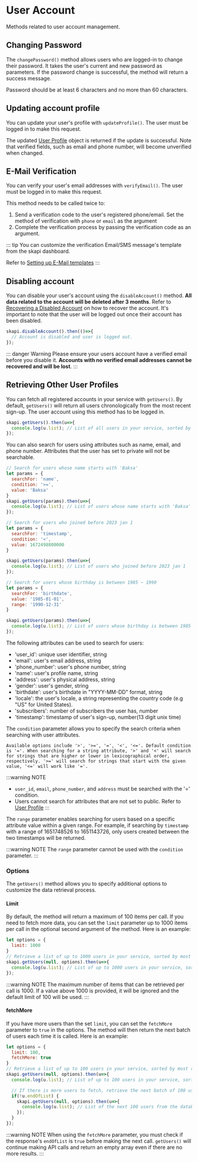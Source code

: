 # User Account

Methods related to user account management.

## Changing Password

The `changePassword()` method allows users who are logged-in to change their password. It takes the user's current and new password as parameters. If the password change is successful, the method will return a success message.

Password should be at least 6 characters and no more than 60 characters.

<CodeSwitcher :languages="{js:'Using JavaScript',form:'Using Forms'}">
<template v-slot:js>

``` js
let params = {
    current_password: 'current password',
    new_password: 'new password'
}

skapi.changePassword(params)
  .then(res => {
    console.log({res}); // SUCCESS: Password has been changed.
  })
  .catch(err => {
    console.log({err});
  });
```

</template>
<template v-slot:form>

```html
<form onsubmit="skapi.changePassword(event, 
    { 
        response: (res) => {console.log({res})}, // response runs if successful
        onerror: err => console.log({err}) // onerror runs if fail
    })">
    <input id="password" type="password" name="current_password" placeholder="Current Password" required>
    <br>
    <input id="password" type="password" name="new_password" placeholder="New Password" required>
    <br>
    <input type="submit" value="Change Password">
</form>
```

</template>
</CodeSwitcher>

## Updating account profile

You can update your user's profile with `updateProfile()`. The user must be logged in to make this request.

The updated [User Profile](/data-types/#user-profile) object is returned if the update is successful. Note that verified fields, such as email and phone number, will become unverified when changed.

<CodeSwitcher :languages="{js:'Using JavaScript',form:'Using Forms'}">
<template v-slot:js>

``` js
let updates = {
    name: 'New name',
    // email, // The user's login email address. The email will be unverified if it is changed.
    // address, // The user's address.
    // gender, // The user's gender. Can be "female" or "male", or other values if neither of these are applicable.
    // birthdate, // The user's birthdate in the format "YYYY-MM-DD".
    // phone_number, // The user's phone number.
    // email_public, // The user's email is public if this is set to true. The email should be verified.
    // phone_number_public, // The user's phone number is public if this is set to true. The phone number should be verified.
    // address_public, // The user's address is public if this is set to true.
    // gender_public, // The user's gender is public if this is set to true.
    // birthdate_public, // The user's birthdate is public if this is set to true.
};

skapi.updateProfile(updates)
  .then(res => {
    console.log({res}); // User's name is updated.
  })
  .catch(err => {
    console.log({err});
  });
```
</template>
<template v-slot:form>

```html
<form onsubmit="skapi.updateProfile(event, 
    { 
        response: (res) => {console.log({res})}, // response runs if successful
        onerror: err => console.log({err}) // onerror runs if fail
    })">
    <input type="text" name="name" placeholder="Name" required>
    <span onclick="requestCode()" style="cursor: pointer; text-decoration: underline;">Request Code</span>
    <br>
    <input type="submit" value="Update Profile">
</form>
<script>
    function requestCode() {
        skapi.verifyEmail('email')
          .then((res) => console.log({res}))
          .catch(err => console.log({err}));
    }
</script>
```

</template>
</CodeSwitcher>

## E-Mail Verification

You can verify your user's email addresses with `verifyEmail()`. The user must be logged in to make this request.

This method needs to be called twice to:

1. Send a verification code to the user's registered phone/email. Set the method of verification with `phone` or `email` as the argument
2. Complete the verification process by passing the verification code as an argument.

<CodeSwitcher :languages="{js:'Using JavaScript',form:'Using Forms'}">
<template v-slot:js>

``` js
async function verifyEmail() {
  // Send verification code to user's E-Mail
  await skapi.verifyEmail(); // 'SUCCESS: Verification code has been sent.'
  
  // Prompt user to enter the verification code
  let code = prompt('Enter the verification code:');
  
  // Verify E-Mail with the code
  await skapi.verifyEmail({ code }); // `SUCCESS: "email" is verified.`
  
  // E-Mail is now verified
  console.log('E-Mail verified');
}
```
</template>
<template v-slot:form>

```html
<form onsubmit="skapi.verifyEmail(event, 
    { 
        response: (res) => {console.log({res})}, // response runs if successful
        onerror: err => console.log({err}) // onerror runs if fail
    })">
    <input type="text" name="code" required>
    <br>
    <input type="submit" value="Verify Email">
</form>
```

</template>
</CodeSwitcher>

::: tip
You can customize the verification Email/SMS message's template from the skapi dashboard.

Refer to [Setting up E-Mail templates]()
:::


## Disabling account

You can disable your user's account using the `disableAccount()` method. **All data related to the account will be deleted after 3 months**. Refer to [Recovering a Disabled Account](/authentication/#recovering-a-disabled-account) on how to recover the account. It's important to note that the user will be logged out once their account has been disabled.

``` js
skapi.disableAccount().then(()=>{
  // Account is disabled and user is logged out.
});
```

::: danger Warning
Please ensure your users account have a verified email before you disable it. **Accounts with no verified email addresses cannot be recovered and will be lost**.
:::

## Retrieving Other User Profiles

You can fetch all registered accounts in your service with `getUsers()`. By default, `getUsers()` will return all users chronologically from the most recent sign-up. The user account using this method has to be logged in.

```js
skapi.getUsers().then(u=>{
  console.log(u.list); // List of all users in your service, sorted by most recent sign-up date.
});
```

You can also search for users using attributes such as name, email, and phone number. Attributes that the user has set to private will not be searchable.

```js
// Search for users whose name starts with 'Baksa'
let params = {
  searchFor: 'name',
  condition: '>=',
  value: 'Baksa'
}
skapi.getUsers(params).then(u=>{
  console.log(u.list); // List of users whose name starts with 'Baksa'
});

// Search for users who joined before 2023 jan 1
let params = {
  searchFor: 'timestamp',
  condition: '<',
  value: 1672498800000
}

skapi.getUsers(params).then(u=>{
  console.log(u.list); // List of users who joined before 2023 jan 1
});

// Search for users whose birthday is between 1985 ~ 1990
let params = {
  searchFor: 'birthdate',
  value: '1985-01-01',
  range: '1990-12-31'
}

skapi.getUsers(params).then(u=>{
  console.log(u.list); // List of users whose birthday is between 1985 ~ 1990
});
```

The following attributes can be used to search for users:

- 'user_id': unique user identifier, string
- 'email': user's email address, string
- 'phone_number': user's phone number, string
- 'name': user's profile name, string
- 'address': user's physical address, string
- 'gender': user's gender, string
- 'birthdate': user's birthdate in "YYYY-MM-DD" format, string
- 'locale': the user's locale, a string representing the country code (e.g "US" for United States).
- 'subscribers': number of subscribers the user has, number
- 'timestamp': timestamp of user's sign-up, number(13 digit unix time)

The `condition` parameter allows you to specify the search criteria when searching with user attributes. 

```
Available options include '>', '>=', '=', '<', '<='. Default condition is '='. When searching for a string attribute, '>' and '<' will search for strings that are higher or lower in lexicographical order, respectively. '>=' will search for strings that start with the given value, '<=' will work like '='.
```

:::warning NOTE
- `user_id`, `email`, `phone_number`, and `address` must be searched with the '=' condition.
- Users cannot search for attributes that are not set to public. Refer to [User Profile](/data-types/#user-profile)
:::

The `range` parameter enables searching for users based on a specific attribute value within a given range. For example, if searching by `timestamp` with a range of 1651748526 to 1651143726, only users created between the two timestamps will be returned. 

:::warning NOTE
The `range` parameter cannot be used with the `condition` parameter.
:::

### Options

The `getUsers()` method allows you to specify additional options to customize the data retrieval process.

#### Limit
By default, the method will return a maximum of 100 items per call. If you need to fetch more data, you can set the `limit` parameter up to 1000 items per call in the optional second argument of the method. Here is an example:

```js
let options = {
  limit: 1000
}
// Retrieve a list of up to 1000 users in your service, sorted by most recent sign-up date.
skapi.getUsers(null, options).then(u=>{
  console.log(u.list); // List of up to 1000 users in your service, sorted by most recent sign-up date.
});
```
:::warning NOTE
The maximum number of items that can be retrieved per call is 1000. If a value above 1000 is provided, it will be ignored and the default limit of 100 will be used.
:::


#### fetchMore
If you have more users than the set `limit`, you can set the `fetchMore` parameter to `true` in the options. The method will then return the next batch of users each time it is called. Here is an example:

``` js
let options = {
  limit: 100,
  fetchMore: true
}
// Retrieve a list of up to 100 users in your service, sorted by most recent sign-up date.
skapi.getUsers(null, options).then(u=>{
  console.log(u.list); // List of up to 100 users in your service, sorted by most recent sign-up date.

  // If there is more users to fetch, retrieve the next batch of 100 users
  if(!u.endOfList) {
    skapi.getUsers(null, options).then(u=>{
      console.log(u.list); // List of the next 100 users from the database.
    });
  }
});

```

:::warning NOTE
When using the `fetchMore` parameter, you must check if the response's `endOfList` is `true` before making the next call. `getUsers()` will continue making API calls and return an empty array even if there are no more results.
:::